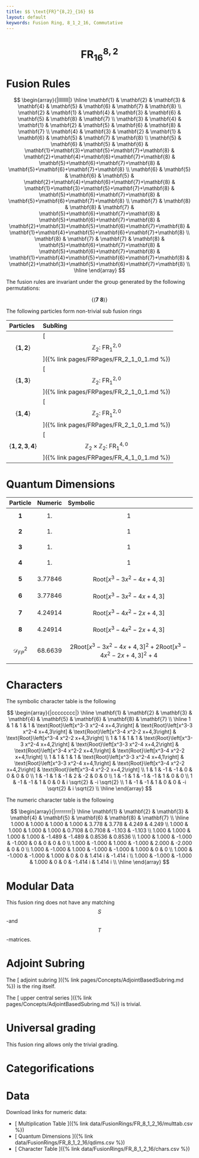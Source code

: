 ```yaml
---
title: $$ \text{FR}^{8,2}_{16} $$
layout: default
keywords: Fusion Ring, 8_1_2_16, Commutative
---
```

# $$ \text{FR}^{8,2}_{16} $$


# Fusion Rules

$$
\begin{array}{|llllllll|}
\hline
 \mathbf{1} & \mathbf{2} & \mathbf{3} & \mathbf{4} & \mathbf{5} & \mathbf{6} & \mathbf{7} & \mathbf{8} \\
 \mathbf{2} & \mathbf{1} & \mathbf{4} & \mathbf{3} & \mathbf{6} & \mathbf{5} & \mathbf{8} & \mathbf{7} \\
 \mathbf{3} & \mathbf{4} & \mathbf{1} & \mathbf{2} & \mathbf{5} & \mathbf{6} & \mathbf{8} & \mathbf{7} \\
 \mathbf{4} & \mathbf{3} & \mathbf{2} & \mathbf{1} & \mathbf{6} & \mathbf{5} & \mathbf{7} & \mathbf{8} \\
 \mathbf{5} & \mathbf{6} & \mathbf{5} & \mathbf{6} & \mathbf{1}+\mathbf{3}+\mathbf{5}+\mathbf{7}+\mathbf{8} & \mathbf{2}+\mathbf{4}+\mathbf{6}+\mathbf{7}+\mathbf{8} & \mathbf{5}+\mathbf{6}+\mathbf{7}+\mathbf{8} & \mathbf{5}+\mathbf{6}+\mathbf{7}+\mathbf{8} \\
 \mathbf{6} & \mathbf{5} & \mathbf{6} & \mathbf{5} & \mathbf{2}+\mathbf{4}+\mathbf{6}+\mathbf{7}+\mathbf{8} & \mathbf{1}+\mathbf{3}+\mathbf{5}+\mathbf{7}+\mathbf{8} & \mathbf{5}+\mathbf{6}+\mathbf{7}+\mathbf{8} & \mathbf{5}+\mathbf{6}+\mathbf{7}+\mathbf{8} \\
 \mathbf{7} & \mathbf{8} & \mathbf{8} & \mathbf{7} & \mathbf{5}+\mathbf{6}+\mathbf{7}+\mathbf{8} & \mathbf{5}+\mathbf{6}+\mathbf{7}+\mathbf{8} & \mathbf{2}+\mathbf{3}+\mathbf{5}+\mathbf{6}+\mathbf{7}+\mathbf{8} & \mathbf{1}+\mathbf{4}+\mathbf{5}+\mathbf{6}+\mathbf{7}+\mathbf{8} \\
 \mathbf{8} & \mathbf{7} & \mathbf{7} & \mathbf{8} & \mathbf{5}+\mathbf{6}+\mathbf{7}+\mathbf{8} & \mathbf{5}+\mathbf{6}+\mathbf{7}+\mathbf{8} & \mathbf{1}+\mathbf{4}+\mathbf{5}+\mathbf{6}+\mathbf{7}+\mathbf{8} & \mathbf{2}+\mathbf{3}+\mathbf{5}+\mathbf{6}+\mathbf{7}+\mathbf{8} \\
\hline
\end{array}
$$


The fusion rules are invariant under the group generated by the following permutations:

$$ \{(\mathbf{7} \  \mathbf{8})\} $$


The following particles form non-trivial sub fusion rings

| Particles | SubRing |
| :------ | :------ |
| $$ \{\mathbf{1},\mathbf{2}\} $$ | [ $$ \mathbb{Z}_2:\ \text{FR}^{2,0}_{1} $$ ]({% link pages/FRPages/FR_2_1_0_1.md %}) |
| $$ \{\mathbf{1},\mathbf{3}\} $$ | [ $$ \mathbb{Z}_2:\ \text{FR}^{2,0}_{1} $$ ]({% link pages/FRPages/FR_2_1_0_1.md %}) |
| $$ \{\mathbf{1},\mathbf{4}\} $$ | [ $$ \mathbb{Z}_2:\ \text{FR}^{2,0}_{1} $$ ]({% link pages/FRPages/FR_2_1_0_1.md %}) |
| $$ \{\mathbf{1},\mathbf{2},\mathbf{3},\mathbf{4}\} $$ | [ $$ \mathbb{Z}_2\times \mathbb{Z}_2:\ \text{FR}^{4,0}_{1} $$ ]({% link pages/FRPages/FR_4_1_0_1.md %}) |

# Quantum Dimensions

| Particle | Numeric | Symbolic |
| :------ | :------ | :------ |
| $$ \mathbf{1} $$ | $$ 1. $$ | $$ 1 $$ |
| $$ \mathbf{2} $$ | $$ 1. $$ | $$ 1 $$ |
| $$ \mathbf{3} $$ | $$ 1. $$ | $$ 1 $$ |
| $$ \mathbf{4} $$ | $$ 1. $$ | $$ 1 $$ |
| $$ \mathbf{5} $$ | $$ 3.77846 $$ | $$ \text{Root}\left[x^3-3 x^2-4 x+4,3\right] $$ |
| $$ \mathbf{6} $$ | $$ 3.77846 $$ | $$ \text{Root}\left[x^3-3 x^2-4 x+4,3\right] $$ |
| $$ \mathbf{7} $$ | $$ 4.24914 $$ | $$ \text{Root}\left[x^3-4 x^2-2 x+4,3\right] $$ |
| $$ \mathbf{8} $$ | $$ 4.24914 $$ | $$ \text{Root}\left[x^3-4 x^2-2 x+4,3\right] $$ |
| $$ \mathcal{D}_{FP}^2 $$ | $$ 68.6639 $$ | $$ 2 \text{Root}\left[x^3-3 x^2-4 x+4,3\right]^2+2 \text{Root}\left[x^3-4 x^2-2 x+4,3\right]^2+4 $$ |

# Characters

The symbolic character table is the following

$$
\begin{array}{|cccccccc|}
\hline
 \mathbf{1} & \mathbf{2} & \mathbf{3} & \mathbf{4} & \mathbf{5} & \mathbf{6} & \mathbf{8} & \mathbf{7} \\
\hline
 1 & 1 & 1 & 1 & \text{Root}\left[x^3-3 x^2-4 x+4,3\right] & \text{Root}\left[x^3-3 x^2-4 x+4,3\right] & \text{Root}\left[x^3-4 x^2-2 x+4,3\right] & \text{Root}\left[x^3-4 x^2-2 x+4,3\right] \\
 1 & 1 & 1 & 1 & \text{Root}\left[x^3-3 x^2-4 x+4,2\right] & \text{Root}\left[x^3-3 x^2-4 x+4,2\right] & \text{Root}\left[x^3-4 x^2-2 x+4,1\right] & \text{Root}\left[x^3-4 x^2-2 x+4,1\right] \\
 1 & 1 & 1 & 1 & \text{Root}\left[x^3-3 x^2-4 x+4,1\right] & \text{Root}\left[x^3-3 x^2-4 x+4,1\right] & \text{Root}\left[x^3-4 x^2-2 x+4,2\right] & \text{Root}\left[x^3-4 x^2-2 x+4,2\right] \\
 1 & 1 & -1 & -1 & 0 & 0 & 0 & 0 \\
 1 & -1 & 1 & -1 & 2 & -2 & 0 & 0 \\
 1 & -1 & 1 & -1 & -1 & 1 & 0 & 0 \\
 1 & -1 & -1 & 1 & 0 & 0 & i \sqrt{2} & -i \sqrt{2} \\
 1 & -1 & -1 & 1 & 0 & 0 & -i \sqrt{2} & i \sqrt{2} \\
\hline
\end{array}
$$

The numeric character table is the following

$$
\begin{array}{|rrrrrrrr|}
\hline
 \mathbf{1} & \mathbf{2} & \mathbf{3} & \mathbf{4} & \mathbf{5} & \mathbf{6} & \mathbf{8} & \mathbf{7} \\
\hline
 1.000 & 1.000 & 1.000 & 1.000 & 3.778 & 3.778 & 4.249 & 4.249 \\
 1.000 & 1.000 & 1.000 & 1.000 & 0.7108 & 0.7108 & -1.103 & -1.103 \\
 1.000 & 1.000 & 1.000 & 1.000 & -1.489 & -1.489 & 0.8536 & 0.8536 \\
 1.000 & 1.000 & -1.000 & -1.000 & 0 & 0 & 0 & 0 \\
 1.000 & -1.000 & 1.000 & -1.000 & 2.000 & -2.000 & 0 & 0 \\
 1.000 & -1.000 & 1.000 & -1.000 & -1.000 & 1.000 & 0 & 0 \\
 1.000 & -1.000 & -1.000 & 1.000 & 0 & 0 & 1.414 i & -1.414 i \\
 1.000 & -1.000 & -1.000 & 1.000 & 0 & 0 & -1.414 i & 1.414 i \\
\hline
\end{array}
$$

# Modular Data

This fusion ring does not have any matching $$ S $$-and $$ T $$-matrices.

# Adjoint Subring

The [ adjoint subring ]({% link pages/Concepts/AdjointBasedSubring.md %}) is the ring itself.

The [ upper central series ]({% link pages/Concepts/AdjointBasedSubring.md %}) is trivial.

# Universal grading

This fusion ring allows only the trivial grading.

# Categorifications



# Data

Download links for numeric data:

* [ Multiplication Table ]({% link data/FusionRings/FR_8_1_2_16/multtab.csv %})
* [ Quantum Dimensions ]({% link data/FusionRings/FR_8_1_2_16/qdims.csv %})
* [ Character Table ]({% link data/FusionRings/FR_8_1_2_16/chars.csv %})